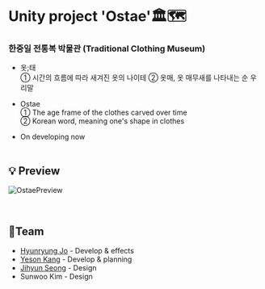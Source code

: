 # Unity project 'Ostae'🏛🗺
### 한중일 전통복 박물관 (Traditional Clothing Museum)
* 옷;태 <br>
① 시간의 흐름에 따라 새겨진 옷의 나이테
② 옷매, 옷 매무새를 나타내는 순 우리말
* Ostae <br>
① The age frame of the clothes carved over time<br>
② Korean word, meaning one's shape in clothes


* On developing now
<br><br>

## 💡 Preview
![OstaePreview](https://user-images.githubusercontent.com/63613093/123913433-2b167000-d9b9-11eb-9b6f-1e53870af60b.gif)

<br>

## 🤝Team
* [Hyunryung Jo](https://github.com/johyunryung) - Develop & effects
* [Yeson Kang](https://github.com/kangyeson) - Develop & planning
* [Jihyun Seong](https://www.behance.net/s2019d29d051) - Design
* Sunwoo Kim - Design

